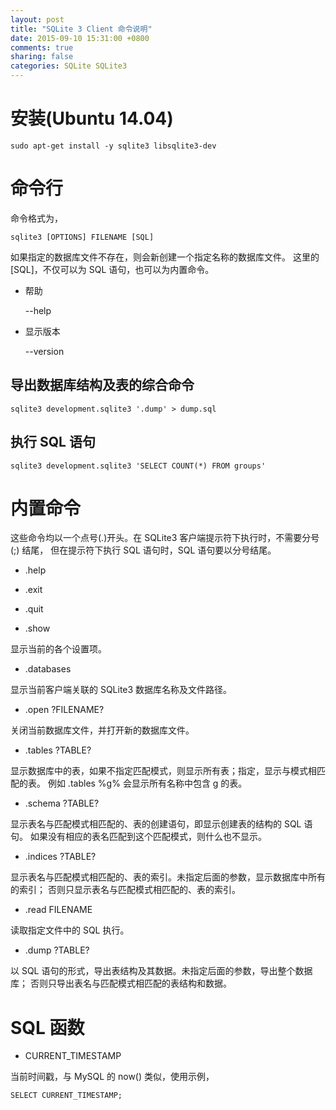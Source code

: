 ```yaml
---
layout: post
title: "SQLite 3 Client 命令说明"
date: 2015-09-10 15:31:00 +0800
comments: true
sharing: false
categories: SQLite SQLite3
---
```

# 安装(Ubuntu 14.04)

    sudo apt-get install -y sqlite3 libsqlite3-dev

# 命令行

命令格式为，

    sqlite3 [OPTIONS] FILENAME [SQL]

如果指定的数据库文件不存在，则会新创建一个指定名称的数据库文件。
这里的 [SQL]，不仅可以为 SQL 语句，也可以为内置命令。

* 帮助

     --help

* 显示版本

    --version

## 导出数据库结构及表的综合命令

    sqlite3 development.sqlite3 '.dump' > dump.sql

## 执行 SQL 语句

    sqlite3 development.sqlite3 'SELECT COUNT(*) FROM groups'


# 内置命令

这些命令均以一个点号(.)开头。在 SQLite3 客户端提示符下执行时，不需要分号(;) 结尾，
但在提示符下执行 SQL 语句时，SQL 语句要以分号结尾。

* .help

* .exit

* .quit

* .show

显示当前的各个设置项。

* .databases

显示当前客户端关联的 SQLite3 数据库名称及文件路径。

* .open ?FILENAME?

关闭当前数据库文件，并打开新的数据库文件。

* .tables ?TABLE?

显示数据库中的表，如果不指定匹配模式，则显示所有表；指定，显示与模式相匹配的表。
例如 .tables %g% 会显示所有名称中包含 g 的表。

* .schema ?TABLE?

显示表名与匹配模式相匹配的、表的创建语句，即显示创建表的结构的 SQL 语句。
如果没有相应的表名匹配到这个匹配模式，则什么也不显示。

* .indices ?TABLE?

显示表名与匹配模式相匹配的、表的索引。未指定后面的参数，显示数据库中所有的索引；
否则只显示表名与匹配模式相匹配的、表的索引。

* .read FILENAME

读取指定文件中的 SQL 执行。

* .dump ?TABLE?

以 SQL 语句的形式，导出表结构及其数据。未指定后面的参数，导出整个数据库；
否则只导出表名与匹配模式相匹配的表结构和数据。


# SQL 函数

* CURRENT_TIMESTAMP

当前时间戳，与 MySQL 的 now() 类似，使用示例，

    SELECT CURRENT_TIMESTAMP;
